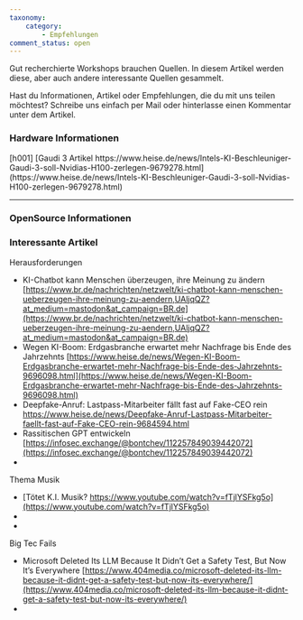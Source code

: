 ```yaml
---
taxonomy:
    category:
        - Empfehlungen
comment_status: open          
---
```


Gut recherchierte Workshops brauchen Quellen. In diesem Artikel werden diese, aber auch andere interessante Quellen gesammelt.

Hast du Informationen, Artikel oder Empfehlungen, die du mit uns teilen möchtest?
Schreibe uns einfach per Mail oder hinterlasse einen Kommentar unter dem Artikel.

<h3> Hardware Informationen </h3>
[h001] [Gaudi 3 Artikel https://www.heise.de/news/Intels-KI-Beschleuniger-Gaudi-3-soll-Nvidias-H100-zerlegen-9679278.html](https://www.heise.de/news/Intels-KI-Beschleuniger-Gaudi-3-soll-Nvidias-H100-zerlegen-9679278.html)

<hr>
<h3>OpenSource Informationen </h3
[o001] [Übersicht Mistral Modelle https://docs.mistral.ai/getting-started/models/](https://docs.mistral.ai/getting-started/models/)


<hr> 
<h3>Interessante Artikel</h3>

Herausforderungen
- KI-Chatbot kann Menschen überzeugen, ihre Meinung zu ändern [https://www.br.de/nachrichten/netzwelt/ki-chatbot-kann-menschen-ueberzeugen-ihre-meinung-zu-aendern,UAljqQZ?at_medium=mastodon&at_campaign=BR.de](https://www.br.de/nachrichten/netzwelt/ki-chatbot-kann-menschen-ueberzeugen-ihre-meinung-zu-aendern,UAljqQZ?at_medium=mastodon&at_campaign=BR.de)
- Wegen KI-Boom: Erdgasbranche erwartet mehr Nachfrage bis Ende des Jahrzehnts [https://www.heise.de/news/Wegen-KI-Boom-Erdgasbranche-erwartet-mehr-Nachfrage-bis-Ende-des-Jahrzehnts-9696098.html](https://www.heise.de/news/Wegen-KI-Boom-Erdgasbranche-erwartet-mehr-Nachfrage-bis-Ende-des-Jahrzehnts-9696098.html)
- Deepfake-Anruf: Lastpass-Mitarbeiter fällt fast auf Fake-CEO rein [https://www.heise.de/news/Deepfake-Anruf-Lastpass-Mitarbeiter-faellt-fast-auf-Fake-CEO-rein-9684594.html ](https://www.heise.de/news/Deepfake-Anruf-Lastpass-Mitarbeiter-faellt-fast-auf-Fake-CEO-rein-9684594.html)
- Rassitischen GPT entwickeln [https://infosec.exchange/@bontchev/112257849039442072](https://infosec.exchange/@bontchev/112257849039442072)
- 

Thema Musik
- [Tötet K.I. Musik? https://www.youtube.com/watch?v=fTjlYSFkg5o](https://www.youtube.com/watch?v=fTjlYSFkg5o)
- 
- 



Big Tec Fails
- Microsoft Deleted Its LLM Because It Didn’t Get a Safety Test, But Now It’s Everywhere [https://www.404media.co/microsoft-deleted-its-llm-because-it-didnt-get-a-safety-test-but-now-its-everywhere/](https://www.404media.co/microsoft-deleted-its-llm-because-it-didnt-get-a-safety-test-but-now-its-everywhere/)
- 


